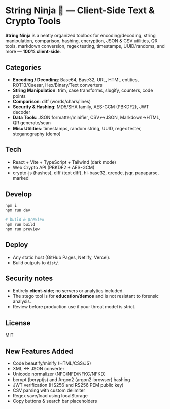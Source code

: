# String Ninja 🥷 — Client-Side Text & Crypto Tools

**String Ninja** is a neatly organized toolbox for encoding/decoding, string manipulation, comparison, hashing, encryption, JSON & CSV utilities, QR tools, markdown conversion, regex testing, timestamps, UUID/randoms, and more — **100% client-side**.

## Categories
- **Encoding / Decoding**: Base64, Base32, URL, HTML entities, ROT13/Caesar, Hex/Binary/Text converters
- **String Manipulation**: trim, case transforms, slugify, counters, code points
- **Comparison**: diff (words/chars/lines)
- **Security & Hashing**: MD5/SHA family, AES-GCM (PBKDF2), JWT decoder
- **Data Tools**: JSON formatter/minifier, CSV↔JSON, Markdown→HTML, QR generate/scan
- **Misc Utilities**: timestamps, random string, UUID, regex tester, steganography (demo)

## Tech
- React + Vite + TypeScript + Tailwind (dark mode)
- Web Crypto API (PBKDF2 + AES-GCM)
- crypto-js (hashes), diff (text diff), hi-base32, qrcode, jsqr, papaparse, marked

## Develop
```bash
npm i
npm run dev

# build & preview
npm run build
npm run preview
```

## Deploy
- Any static host (GitHub Pages, Netlify, Vercel).
- Build outputs to `dist/`.

## Security notes
- Entirely **client-side**; no servers or analytics included.
- The stego tool is for **education/demos** and is not resistant to forensic analysis.
- Review before production use if your threat model is strict.

## License
MIT


## New Features Added
- Code beautify/minify (HTML/CSS/JS)
- XML <-> JSON converter
- Unicode normalizer (NFC/NFD/NFKC/NFKD)
- bcrypt (bcryptjs) and Argon2 (argon2-browser) hashing
- JWT verification (HS256 and RS256 PEM public key)
- CSV parsing with custom delimiter
- Regex save/load using localStorage
- Copy buttons & search bar placeholders
